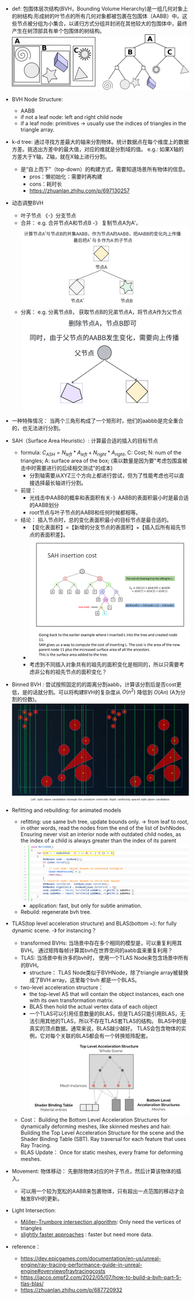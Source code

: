 - def: 包围体层次结构(BVH，Bounding Volume Hierarchy)是一组几何对象上的树结构.形成树的叶节点的所有几何对象都被包裹在包围体（AABB）中。这些节点被分组为小集合，以递归方式分组并封闭在其他较大的包围体中，最终产生在树顶部具有单个包围体的树结构。![v2-b3bc853cc79e627f3f0557e1a2e17b0f_r](https://raw.githubusercontent.com/hwubh/Temp-Pics/main/v2-b3bc853cc79e627f3f0557e1a2e17b0f_r.png)
- BVH Node Structure: 
  - AABB 
  - if not a leaf node: left and right child node
  - if a leaf node: primitives -> usually use the indices of triangles in the triangle array.

- k-d tree: 通过寻找方差最大的轴来分割物体。统计数据点在每个维度上的数据方差。挑选出方差中的最大值，对应的维就是分割域的值。 e.g.: 如果X轴的方差大于Y轴，Z轴，就在X轴上进行分割。
  - 是“自上而下”（top-down）的构建方式，需要知道场景所有物体的信息。
    - pros：懒初始化：需要时再构建
    - cons：耗时长
    - https://zhuanlan.zhihu.com/p/697130257

- 动态调整BVH
  - 叶子节点 《-》分支节点
  - 合并： e.g. 合并节点A和节点B -》 复制节点A为A'， ![v2-0d754850de3ce9b7b58003bb52ab3b2a_r](https://raw.githubusercontent.com/hwubh/Temp-Pics/main/v2-0d754850de3ce9b7b58003bb52ab3b2a_r.png)
  - 分离： e.g. 分离节点B， 获取节点B的兄弟节点A，将节点A作为父节点 ![v2-aae53b60de17c60248e95279b4fa58eb_r](https://raw.githubusercontent.com/hwubh/Temp-Pics/main/v2-aae53b60de17c60248e95279b4fa58eb_r.png)

- 一种特殊情况： 当两个三角形构成了一个矩形时，他们的aabbb是完全重合的，也无法进行分割。

- SAH（Surface Area Heuristic）: 计算最合适的插入的目标节点
  - formula: $C_{ASH} = N_{left} * A_{left} +  N_{right} * A_{right}$, C: Cost; N: num of the triangles; A: surface area of the box; (乘以数量是因为要"考虑包围盒被击中时需要进行的后续相交测试"的成本)
    - 分割轴需要从XYZ三个方向上都进行尝试，但为了性能考虑也可以直接选择最长轴进行分割。
  - 前提： 
    - 光线击中AABB的概率和表面积有关-》AABB的表面积最小时是最合适的AABB划分
    - root节点与叶子节点的AABB和任何时候都相等。
  - 结论： 插入节点时，总的变化表面积最小的目标节点是最合适的。
    - 【变化表面积】=【新增的分支节点的表面积】+【插入后所有祖先节点的表面积差】。
    - ![v2-b36f7412f37695de8ab26a73e6bcf494_r](https://raw.githubusercontent.com/hwubh/Temp-Pics/main/v2-b36f7412f37695de8ab26a73e6bcf494_r.png)
    - 考虑到不同插入对象共有的祖先的面积变化是相同的，所以只需要考虑非公有的祖先节点的面积变化？

- Binned BVH : 尝试按照固定的的距离分割aabb，计算该分割后是否cost更低，是的话就分割。可以将构建BVH的复杂度从 $O(n^2)$ 降低到 $O(An)$ (A为分割的份数)。
  ![20250120144300](https://raw.githubusercontent.com/hwubh/Temp-Pics/main/20250120144300.png)

- Refitting and rebuilding: for animated models
  - refitting: use same bvh tree, update bounds only. -> from leaf to root, in other words, read the nodes from the end of the list of bvhNodes.
    Ensuring never visit an interior node with outdated child nodes, as the index of a child is always greater than the index of its parent
    ![20250120152642](https://raw.githubusercontent.com/hwubh/Temp-Pics/main/20250120152642.png)
    - application: fast, but only for subtle animation. 
  - Rebuild: regenerate bvh tree.

- TLAS(top level acceleration structure) and BLAS(bottom ~): for fully dynamic scene.  -》 for instancing？
  - transformed BVHs: 当场景中存在多个相同的模型是，可以重复利用其BVH。 通过矩阵每帧计算其bvh在世界空间的aabb盒来重复利用？
  - TLAS: 当场景中有许多的bvh时， 使用一个TLAS Node来包含场景中所有的BVH。 
    - structure： TLAS Node类似于BVHNode，除了triangle array被替换成了BVH array。这里每个bvh 都是一个BLAS。
  -  two-level acceleration structure：
     -  the top-level AS that will contain the object instances, each one with its own transformation matrix.
     -  BLAS then hold the actual vertex data of each object
     -  一个TLAS可以引用任意数量的BLAS，但是TLAS只能引用BLAS，无法引用其他的TLAS，所以不存在TLAS套TLAS的结构。 BLAS中的是真实的顶点数据。通常来说，BLAS越少越好。 TLAS会包含物体的实例，它对每个关联的BLAS都会有一个转换矩阵配套。
        ![20250120173611](https://raw.githubusercontent.com/hwubh/Temp-Pics/main/20250120173611.png)
  - Cost： 
    Building the Bottom Level Acceleration Structures for dynamically deforming meshes, like skinned meshes and hair.
    Building the Top Level Acceleration Structure for the scene and the Shader Binding Table (SBT).
    Ray traversal for each feature that uses Ray Tracing.
  - BLAS Update： Once for static meshes, every frame for deforming meshes.



- Movement: 物体移动： 先删除物体对应的叶子节点，然后计算该物体的插入。
  - 可以用一个较为宽松的AABB来包裹物体，只有超出一点范围的移动才会触发BVH的更新。

- Light Intersection: 
  - [Möller–Trumbore intersection algorithm](https://en.wikipedia.org/wiki/M%C3%B6ller%E2%80%93Trumbore_intersection_algorithm): Only need the vertices of triangles
  - [slightly faster approaches](http://www.sven-woop.de/papers/2004-Diplom-Sven-Woop.pdf) : faster but need more data.


- reference： 
  - https://dev.epicgames.com/documentation/en-us/unreal-engine/ray-tracing-performance-guide-in-unreal-engine#overviewofraytracingcosts
  - https://jacco.ompf2.com/2022/05/07/how-to-build-a-bvh-part-5-tlas-blas/
  - https://zhuanlan.zhihu.com/p/687720932